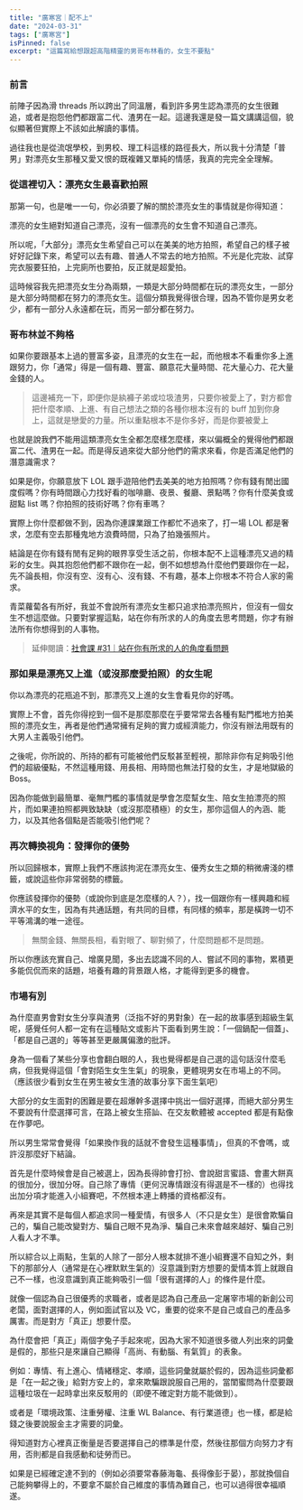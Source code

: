 ```yaml
---
title: "廣寒宮｜配不上"
date: "2024-03-31"
tags: ["廣寒宮"]
isPinned: false
excerpt: "這篇寫給想跟超高階精靈的男哥布林看的，女生不要點"
---
```


### 前言

前陣子因為滑 threads 所以跨出了同溫層，看到許多男生認為漂亮的女生很難追，或者是抱怨他們都跟富二代、渣男在一起。這邊我還是發一篇文講講這個，貌似顯著但實際上不該如此解讀的事情。

過往我也是從流氓學校，到男校、理工科這樣的路徑長大，所以我十分清楚「普男」對漂亮女生那種又愛又恨的既複雜又單純的情感，我真的完完全全理解。

### 從這裡切入：漂亮女生最喜歡拍照

那第一句，也是唯一一句，你必須要了解的關於漂亮女生的事情就是你得知道：

漂亮的女生絕對知道自己漂亮，沒有一個漂亮的女生會不知道自己漂亮。

所以呢，「大部分」漂亮女生希望自己可以在美美的地方拍照，希望自己的樣子被好好記錄下來，希望可以去有趣、普通人不常去的地方拍照。不光是化完妝、試穿完衣服要狂拍，上完廁所也要拍，反正就是超愛拍。

這時候容我先把漂亮女生分為兩類，一類是大部分時間都在玩的漂亮女生，一部分是大部分時間都在努力的漂亮女生。這個分類我覺得很合理，因為不管你是男女老少，都有一部分人永遠都在玩，而另一部分都在努力。

### 哥布林並不夠格
如果你要跟基本上過的豐富多姿，且漂亮的女生在一起，而他根本不看重你多上進跟努力，你「通常」得是一個有趣、豐富、願意花大量時間、花大量心力、花大量金錢的人。

> 這邊補充一下，即便你是紈褲子弟或垃圾渣男，只要你被愛上了，對方都會把什麼孝順、上進、有自己想法之類的各種你根本沒有的 buff 加到你身上，這就是戀愛的力量。所以重點根本不是你多好，而是你要被愛上

也就是說我們不能用這類漂亮女生全都怎麼樣怎麼樣，來以偏概全的覺得他們都跟富二代、渣男在一起。而是得反過來從大部分他們的需求來看，你是否滿足他們的潛意識需求？

如果是你，你願意放下 LOL 跟手遊陪他們去美美的地方拍照嗎？你有錢有閒出國度假嗎？你有時間跟心力找好看的咖啡廳、夜景、餐廳、景點嗎？你有什麼美食或甜點 list 嗎？你拍照的技術好嗎？你有車嗎？

實際上你什麼都做不到，因為你連課業跟工作都忙不過來了，打一場 LOL 都是奢求，怎麼有空去那種鬼地方浪費時間，只為了拍幾張照片。

結論是在你有錢有閒有足夠的眼界享受生活之前，你根本配不上這種漂亮又過的精彩的女生。與其抱怨他們都不跟你在一起，倒不如想想為什麼他們要跟你在一起，先不論長相，你沒有空、沒有心、沒有錢、不有趣，基本上你根本不符合人家的需求。

青菜蘿蔔各有所好，我並不會說所有漂亮女生都只追求拍漂亮照片，但沒有一個女生不想這麼做。只要對掌握這點，站在你有所求的人的角度去思考問題，你才有辦法所有你想得到的人事物。

> 延伸閱讀：[社會課 #31｜站在你有所求的人的角度看問題](https://chihaolu.github.io/publication/article/point-of-view)

### 那如果是漂亮又上進（或沒那麼愛拍照）的女生呢
你以為漂亮的花瓶追不到，那漂亮又上進的女生會看見你的好嗎。

實際上不會，首先你得挖到一個不是那麼那麼在乎要常常去各種有點門檻地方拍美照的漂亮女生，再者是他們通常擁有足夠的實力或經濟能力，你沒有辦法用既有的大男人主義吸引他們。

之後呢，你所說的、所持的都有可能被他們反駁甚至輕視，那除非你有足夠吸引他們的超級優點，不然這種用錢、用長相、用時間也無法打發的女生，才是地獄級的 Boss。

因為你能做到最簡單、毫無門檻的事情就是學會怎麼幫女生、陪女生拍漂亮的照片，而如果連拍照都興致缺缺（或沒那麼積極）的女生，那你這個人的內涵、能力，以及其他各個點是否能吸引他們呢？

### 再次轉換視角：發揮你的優勢
所以回歸根本，實際上我們不應該拘泥在漂亮女生、優秀女生之類的稍微膚淺的標籤，或說這些你非常弱勢的標籤。

你應該發揮你的優勢（或說你到底是怎麼樣的人？），找一個跟你有一樣興趣和經濟水平的女生，因為有共通話題，有共同的目標，有同樣的頻率，那是橫跨一切不平等鴻溝的唯一途徑。

> 無關金錢、無關長相，看對眼了、聊對頻了，什麼問題都不是問題。

所以你應該充實自己、增廣見聞，多出去認識不同的人、嘗試不同的事物，累積更多能侃侃而來的話題，培養有趣的背景跟人格，才能得到更多的機會。

### 市場有別

為什麼直男會對女生分享與渣男（泛指不好的男對象）在一起的故事感到超級生氣呢，感覺任何人都一定有在這種貼文或影片下面看到男生說：「一個鍋配一個蓋」、「都是自己選的」等等甚至更嚴厲偏激的批評。

身為一個看了某些分享也會翻白眼的人，我也覺得都是自己選的這句話沒什麼毛病，但我覺得這個「會對陌生女生生氣」的現象，更體現男女在市場上的不同。（應該很少看到女生在男生被女生渣的故事分享下面生氣吧）

大部分的女生面對的困難是要在超爆幹多選擇中挑出一個好選擇，而絕大部分男生不要說有什麼選擇可言，在路上被女生搭訕、在交友軟體被 accepted 都是有點像在作夢吧。

所以男生常常會覺得「如果換作我的話就不會發生這種事情」，但真的不會嗎，或許沒那麼好下結論。

首先是什麼時候會是自己被選上，因為長得帥會打扮、會說甜言蜜語、會畫大餅真的很加分，很加分呀。自己除了專情（更何況專情跟沒有得選是不一樣的）也得找出加分項才能進入小組賽吧，不然根本連上轉播的資格都沒有。

再來是其實不是每個人都追求同一種愛情，有很多人（不只是女生）是很會欺騙自己的，騙自己能改變對方、騙自己眼不見為淨、騙自己未來會越來越好、騙自己別人看人才不準。

所以綜合以上兩點，生氣的人除了一部分人根本就排不進小組賽還不自知之外，剩下的那部分人（通常是在心裡默默生氣的）沒意識到對方想要的愛情本質上就跟自己不一樣，也沒意識到真正能夠吸引一個「很有選擇的人」的條件是什麼。

就像一個認為自己很優秀的求職者，或者是認為自己產品一定屠宰市場的新創公司老闆，面對選擇的人，例如面試官以及 VC，重要的從來不是自己或自己的產品多厲害。而是對方「真正」想要什麼。

為什麼會把「真正」兩個字兔子手起來呢，因為大家不知道很多徵人列出來的詞彙是假的，那些只是來讓自己顯得「高尚、有動腦、有氣質」的表象。

例如：專情、有上進心、情緒穩定、孝順，這些詞彙就屬於假的，因為這些詞彙都是「在一起之後」給對方安上的，拿來欺騙跟說服自己用的，當閨蜜問為什麼要跟這種垃圾在一起時拿出來反駁用的（即便不確定對方能不能做到）。

或者是「環境政策、注重勞權、注重 WL Balance、有行業道德」也一樣，都是給錢之後要說服金主才需要的詞彙。

得知道對方心裡真正衡量是否要選擇自己的標準是什麼，然後往那個方向努力才有用，否則都是自我感動和徒勞而已。

如果是已經確定達不到的（例如必須要常春藤海龜、長得像彭于晏），那就換個自己能夠攀得上的，不要拿不屬於自己維度的事情為難自己，也可以過得很幸福順遂。